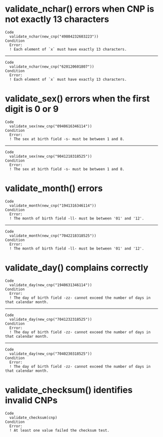 # validate_nchar() errors when CNP is not exactly 13 characters

    Code
      validate_nchar(new_cnp("49804232603223"))
    Condition
      Error:
      ! Each element of `x` must have exactly 13 characters.

---

    Code
      validate_nchar(new_cnp("620120601807"))
    Condition
      Error:
      ! Each element of `x` must have exactly 13 characters.

# validate_sex() errors when the first digit is 0 or 9

    Code
      validate_sex(new_cnp("0940616346114"))
    Condition
      Error:
      ! The sex at birth field -s- must be between 1 and 8.

---

    Code
      validate_sex(new_cnp("9041218318525"))
    Condition
      Error:
      ! The sex at birth field -s- must be between 1 and 8.

# validate_month() errors

    Code
      validate_month(new_cnp("1941316346114"))
    Condition
      Error:
      ! The month of birth field -ll- must be between '01' and '12'.

---

    Code
      validate_month(new_cnp("7042218318525"))
    Condition
      Error:
      ! The month of birth field -ll- must be between '01' and '12'.

# validate_day() complains correctly

    Code
      validate_day(new_cnp("1940631346114"))
    Condition
      Error:
      ! The day of birth field -zz- cannot exceed the number of days in that calendar month.

---

    Code
      validate_day(new_cnp("7041232318525"))
    Condition
      Error:
      ! The day of birth field -zz- cannot exceed the number of days in that calendar month.

---

    Code
      validate_day(new_cnp("7040230318525"))
    Condition
      Error:
      ! The day of birth field -zz- cannot exceed the number of days in that calendar month.

# validate_checksum() identifies invalid CNPs

    Code
      validate_checksum(cnp)
    Condition
      Error:
      ! At least one value failed the checksum test.

